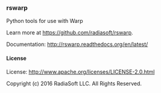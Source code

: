 ### rswarp

Python tools for use with Warp

Learn more at https://github.com/radiasoft/rswarp.

Documentation: http://rswarp.readthedocs.org/en/latest/

#### License

License: http://www.apache.org/licenses/LICENSE-2.0.html

Copyright (c) 2016 RadiaSoft LLC.  All Rights Reserved.
